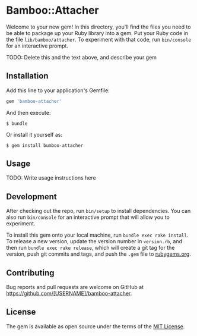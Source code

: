 # Bamboo::Attacher

Welcome to your new gem! In this directory, you'll find the files you need to be able to package up your Ruby library into a gem. Put your Ruby code in the file `lib/bamboo/attacher`. To experiment with that code, run `bin/console` for an interactive prompt.

TODO: Delete this and the text above, and describe your gem

## Installation

Add this line to your application's Gemfile:

```ruby
gem 'bamboo-attacher'
```

And then execute:

    $ bundle

Or install it yourself as:

    $ gem install bumboo-attacher

## Usage

TODO: Write usage instructions here

## Development

After checking out the repo, run `bin/setup` to install dependencies. You can also run `bin/console` for an interactive prompt that will allow you to experiment.

To install this gem onto your local machine, run `bundle exec rake install`. To release a new version, update the version number in `version.rb`, and then run `bundle exec rake release`, which will create a git tag for the version, push git commits and tags, and push the `.gem` file to [rubygems.org](https://rubygems.org).

## Contributing

Bug reports and pull requests are welcome on GitHub at https://github.com/[USERNAME]/bamboo-attacher.


## License

The gem is available as open source under the terms of the [MIT License](http://opensource.org/licenses/MIT).

